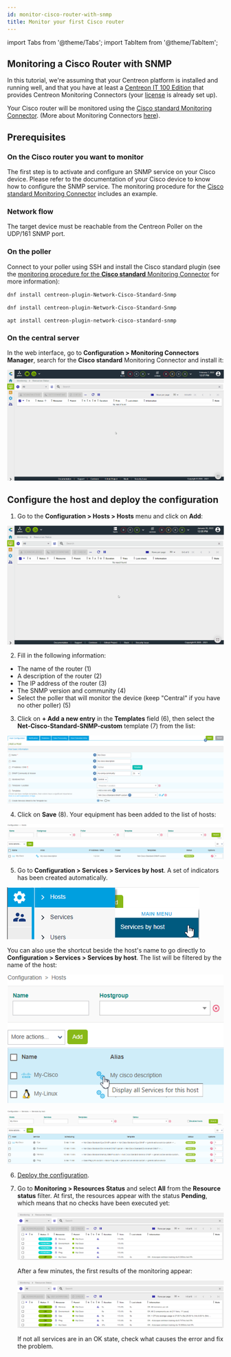 ```yaml
---
id: monitor-cisco-router-with-snmp
title: Monitor your first Cisco router
---
```


import Tabs from '@theme/Tabs';
import TabItem from '@theme/TabItem';

## Monitoring a Cisco Router with SNMP


In this tutorial, we're assuming that your Centreon platform is installed and running well, and that you have at least a [Centreon IT 100 Edition](it100.md) that provides Centreon Monitoring Connectors (your [license](../administration/licenses.md) is already set up).

Your Cisco router will be monitored using the [Cisco standard Monitoring Connector](/pp/integrations/plugin-packs/procedures/network-cisco-standard-snmp). (More about Monitoring Connectors [here](../monitoring/pluginpacks.md)). 


## Prerequisites

### On the Cisco router you want to monitor


The first step is to activate and configure an SNMP service on your Cisco device.
Please refer to the documentation of your Cisco device to know how to configure the SNMP service. The monitoring procedure for the [Cisco standard Monitoring Connector](/pp/integrations/plugin-packs/procedures/network-cisco-standard-snmp) includes an example.


### Network flow

The target device must be reachable from the Centreon Poller on the UDP/161 SNMP port.

### On the poller

Connect to your poller using SSH and install the Cisco standard plugin (see the [monitoring procedure for the **Cisco standard** Monitoring Connector](/pp/integrations/plugin-packs/procedures/network-cisco-standard-snmp) for more information):

<Tabs groupId="sync">
<TabItem value="Alma / RHEL / Oracle Linux 8" label="Alma / RHEL / Oracle Linux 8">

``` shell
dnf install centreon-plugin-Network-Cisco-Standard-Snmp
```

</TabItem>
<TabItem value="Alma / RHEL / Oracle Linux 9" label="Alma / RHEL / Oracle Linux 9">

``` shell
dnf install centreon-plugin-Network-Cisco-Standard-Snmp
```

</TabItem>
<TabItem value="Debian 11" label="Debian 11">

```shell
apt install centreon-plugin-network-cisco-standard-snmp
```

</TabItem>

</Tabs>

### On the central server

In the web interface, go to **Configuration > Monitoring Connectors Manager**, search for the **Cisco standard** Monitoring Connector and install it:

![image](../assets/getting-started/quick_start_cisco_0.gif)

## Configure the host and deploy the configuration

1. Go to the **Configuration > Hosts > Hosts** menu and click on **Add**:

  ![image](../assets/getting-started/quick_start_cisco_1.gif)

2. Fill in the following information:

  * The name of the router (1)
  * A description of the router (2)
  * The IP address of the router (3)
  * The SNMP version and community (4)
  * Select the poller that will monitor the device (keep "Central" if you have no other poller) (5)

3. Click on **+ Add a new entry** in the **Templates** field (6), then select the **Net-Cisco-Standard-SNMP-custom** template (7) from the list:

  ![image](../assets/getting-started/quick_start_cisco_2.png)

4. Click on **Save** (8). Your equipment has been added to the list of hosts:

  ![image](../assets/getting-started/quick_start_cisco_3.png)

5. Go to **Configuration > Services > Services by host**. A set of indicators has been created automatically.

  ![image](../assets/getting-started/quick_start_cisco_4a.png)

  You can also use the shortcut beside the host's name to go directly to **Configuration > Services > Services by host**. The list will be filtered by the name of the host:

  ![image](../assets/getting-started/quick_start_cisco_4b.png)

  ![image](../assets/getting-started/quick_start_cisco_5.png)

6. [Deploy the configuration](../monitoring/monitoring-servers/deploying-a-configuration.md).

7. Go to **Monitoring > Resources Status** and select **All** from the **Resource status** filter. At first, the resources appear with the status **Pending**, which means that no checks have been executed yet:

   ![image](../assets/getting-started/quick_start_cisco_6.png)

   After a few minutes, the first results of the monitoring appear:

   ![image](../assets/getting-started/quick_start_cisco_7.png)

   If not all services are in an OK state, check what causes the error and fix the problem.
